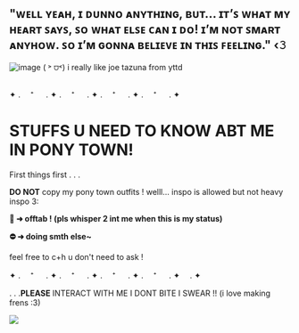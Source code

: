 ## "ᴡᴇʟʟ ʏᴇᴀʜ, ɪ ᴅᴜɴɴᴏ ᴀɴʏᴛʜɪɴɢ, ʙᴜᴛ… ɪᴛ’ꜱ ᴡʜᴀᴛ ᴍʏ ʜᴇᴀʀᴛ ꜱᴀʏꜱ, ꜱᴏ ᴡʜᴀᴛ ᴇʟꜱᴇ ᴄᴀɴ ɪ ᴅᴏ! ɪ’ᴍ ɴᴏᴛ ꜱᴍᴀʀᴛ ᴀɴʏʜᴏᴡ. ꜱᴏ ɪ’ᴍ ɢᴏɴɴᴀ ʙᴇʟɪᴇᴠᴇ ɪɴ ᴛʜɪꜱ ꜰᴇᴇʟɪɴɢ." ‹𝟹
![image](https://github.com/kouscat/kouscat/assets/164333612/2fc9fb83-2755-417b-8e32-396ebeb60668)
( ˃ ⩌˂) i really like joe tazuna from yttd
##

✦ . 　⁺ 　 . ✦ . 　⁺ 　 . ✦ . 　⁺ 　 . ✦ . 　⁺ 　 . ✦
# STUFFS U NEED TO KNOW ABT ME IN PONY TOWN!

First things first . . .

**DO NOT** copy my pony town outfits ! 
welll... inspo is allowed but not heavy inspo 3:

**🌙 ➜ offtab ! (pls whisper 2 int me when this is my status)**

**⛔ ➜ doing smth else~**

feel free to c+h u don't need to ask !


✦ . 　⁺ 　 . ✦ . 　⁺ 　 . ✦ . 　⁺ 　 . ✦ . 　⁺ 　 . ✦　 . ✦

. . .**__PLEASE__** INTERACT WITH ME I DONT BITE I SWEAR !! (i love making frens :3) 

![](https://komarev.com/ghpvc/?username=kouscat&color9c5133)
